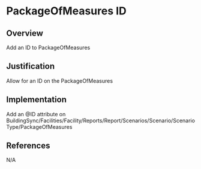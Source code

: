 # PackageOfMeasures ID

## Overview

Add an ID to PackageOfMeasures

## Justification

Allow for an ID on the PackageOfMeasures

## Implementation

Add an @ID attribute on BuildingSync/Facilities/Facility/Reports/Report/Scenarios/Scenario/ScenarioType/PackageOfMeasures

## References

N/A

